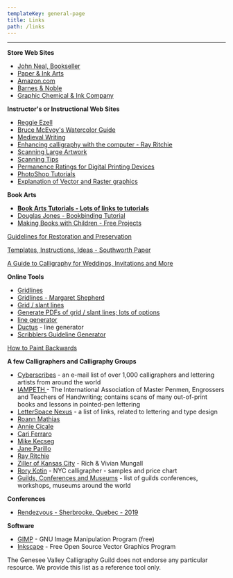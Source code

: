 ```yaml
---
templateKey: general-page
title: Links
path: /links
---
```

- - -

**Store Web Sites**

* [John Neal, Bookseller](https://www.johnnealbooks.com/jnb/)
* [Paper & Ink Arts](https://www.paperinkarts.com/)
* [Amazon.com](https://www.amazon.com/)
* [Barnes & Noble](https://www.barnesandnoble.com/)
* [Graphic Chemical & Ink Company](https://www.graphicchemical.com/Default.asp)

**Instructor's or Instructional Web Sites**

* [Reggie Ezell](http://www.reggieezell.com/)
* [Bruce McEvoy's Watercolor Guide](http://www.handprint.com/HP/WCL/water.html)
* [Medieval Writing](http://medievalwriting.50megs.com/writing.htm)
* [Enhancing calligraphy with the computer - Ray Ritchie](http://www.rritchie.com/pages/step1.html)
* [Scanning Large Artwork](http://www.wetcanvas.com/ArtSchool/StudioTips/ScanBigImages/)
* [Scanning Tips](https://www.scantips.com/)
* [Permanence Ratings for Digital Printing Devices](http://www.wilhelm-research.com/)
* [PhotoShop Tutorials](http://www.myjanee.com/tutorials.htm)
* [Explanation of Vector and Raster graphics](http://www.myjanee.com/tuts/shapes6/shapes6.htm)

**Book Arts**

* [**Book Arts Tutorials - Lots of links to tutorials**](http://www.philobiblon.com/tutorials.shtml)
* [Douglas Jones - Bookbinding Tutorial](http://homepage.divms.uiowa.edu/~jones/making/book/index.shtml)
* [Making Books with Children - Free Projects](http://www.makingbooks.com/freeprojects.shtml)

[Guidelines for Restoration and Preservation](https://www.barcodesinc.com/articles/restoration-preservation-guidelines.htm)

[Templates, Instructions, Ideas - Southworth Paper](http://www.southworth.com/specialty/templates-specialty/)

[A Guide to Calligraphy for Weddings, Invitations and More](https://www.beau-coup.com/articles/guide-to-calligraphy-for-weddings-invitations-more.htm)

**Online Tools**

* [Gridlines](https://www.scribblers.co.uk/guideline-generator/)
* [Gridlines - Margaret Shepherd](http://www.margaretshepherd.com/worldcalligraphy_print.html)
* [Grid / slant lines](http://www.anomaly.org/debbie/calligraphy/guidelines.html)
* [Generate PDFs of grid / slant lines; lots of options](http://www.allunderone.org/calligraphy2/calligraphy.php)
* [line generator](http://www.allunderone.org/calligraphy2/calligraphy.php)
* [Ductus](http://ductus.josselincuette.com/) - line generator
* [Scribblers Guideline Generator](https://www.scribblers.co.uk/guideline-generator/)

[How to Paint Backwards](http://www.watercolor-online.com/Articles/Backwards/backwards.phtml)

**A few Calligraphers and Calligraphy Groups**

* [Cyberscribes](https://groups.yahoo.com/neo/groups/cyberscribes/info) - an e-mail list of over 1,000 calligraphers and lettering artists from around the world 
* [IAMPETH ](https://www.iampeth.com/)- The International Association of Master Penmen, Engrossers and Teachers of Handwriting; contains scans of many out-of-print books and lessons in pointed-pen lettering
* [LetterSpace Nexus](http://letterspace.com/LETTERSPACE_NEXUS/) - a list of links, related to lettering and type design
* [Roann Mathias](http://roanndesigns.com/)
* [Annie Cicale](http://www.cicaleletteringdesign.com/)
* [Cari Ferraro](http://proseandletters.com/index.html)
* [Mike Kecseg](http://www.pengraphicsstudio.com/)
* [Jane Parillo](https://www.janeparilloscribe.com/)
* [Ray Ritchie](http://www.rritchie.com/)
* [Ziller of Kansas City](https://zillers.com/learning/) - Rich & Vivian Mungall
* [Rory Kotin](http://www.scribeinkcalligraphy.com/About) - NYC calligrapher - samples and price chart
* [Guilds, Conferences and Museums](http://calligrafile.com/guilds-conferences-museums/) - list of guilds conferences, workshops, museums around the world

**Conferences**

* [Rendezvous - Sherbrooke, Quebec - 2019](https://rendezvouscalligraphy.org/en/index)

**Software**

* [GIMP](https://www.gimp.org/) - GNU Image Manipulation Program (free)
* [Inkscape](https://inkscape.org/) - Free Open Source Vector Graphics Program

The Genesee Valley Calligraphy Guild does not endorse any particular resource. We provide this list as a reference tool only.
